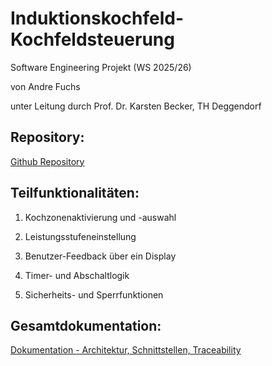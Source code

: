 # Induktionskochfeld-Kochfeldsteuerung
Software Engineering Projekt (WS 2025/26)

von Andre Fuchs 

unter Leitung durch Prof. Dr. Karsten Becker, TH Deggendorf

## Repository:

[Github Repository](https://github.com/andrefuchs3/Software-Engineering-Induktionskochfeld-Kochfeldsteuerung)

## Teilfunktionalitäten:

1. Kochzonenaktivierung und -auswahl
   
2. Leistungsstufeneinstellung

3. Benutzer-Feedback über ein Display

4. Timer- und Abschaltlogik

5. Sicherheits- und Sperrfunktionen

## Gesamtdokumentation:

[Dokumentation - Architektur, Schnittstellen, Traceability](https://docs.google.com/document/d/1BBX9oYgXDuBI6Z1qmw-0XM_waEn3dmDBT-EJVYNez3g/edit?tab=t.0)


